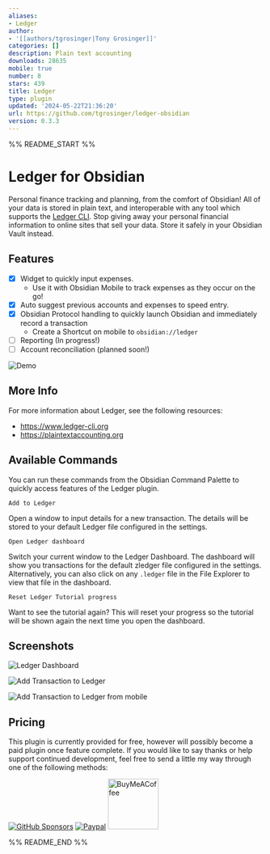 ```yaml
---
aliases:
- Ledger
author:
- '[[authors/tgrosinger|Tony Grosinger]]'
categories: []
description: Plain text accounting
downloads: 28635
mobile: true
number: 8
stars: 439
title: Ledger
type: plugin
updated: '2024-05-22T21:36:20'
url: https://github.com/tgrosinger/ledger-obsidian
version: 0.3.3
---
```


%% README_START %%

# Ledger for Obsidian

Personal finance tracking and planning, from the comfort of Obsidian! All of
your data is stored in plain text, and interoperable with any tool which
supports the [Ledger CLI](https://www.ledger-cli.org). Stop giving away your
personal financial information to online sites that sell your data. Store it
safely in your Obsidian Vault instead.

## Features

- [x] Widget to quickly input expenses.
  - Use it with Obsidian Mobile to track expenses as they occur on the go!
- [x] Auto suggest previous accounts and expenses to speed entry.
- [x] Obsidian Protocol handling to quickly launch Obsidian and immediately record a transaction
  - Create a Shortcut on mobile to `obsidian://ledger`
- [ ] Reporting (In progress!)
- [ ] Account reconciliation (planned soon!)

![Demo](https://raw.githubusercontent.com/tgrosinger/ledger-obsidian/main/resources/screenshots/demo.gif)

## More Info

For more information about Ledger, see the following resources:

- <https://www.ledger-cli.org>
- <https://plaintextaccounting.org>

## Available Commands

You can run these commands from the Obsidian Command Palette to quickly access
features of the Ledger plugin.

`Add to Ledger`

Open a window to input details for a new transaction. The details will be stored
to your default Ledger file configured in the settings.

`Open Ledger dashboard`

Switch your current window to the Ledger Dashboard. The dashboard will show you
transactions for the default zledger file configured in the settings.
Alternatively, you can also click on any `.ledger` file in the File Explorer to
view that file in the dashboard.

`Reset Ledger Tutorial progress`

Want to see the tutorial again? This will reset your progress so the tutorial
will be shown again the next time you open the dashboard.

## Screenshots

![Ledger Dashboard](https://raw.githubusercontent.com/tgrosinger/ledger-obsidian/main/resources/screenshots/ledger-dashboard.png)

![Add Transaction to Ledger](https://raw.githubusercontent.com/tgrosinger/ledger-obsidian/main/resources/screenshots/add-to-ledger.png)

![Add Transaction to Ledger from mobile](https://raw.githubusercontent.com/tgrosinger/ledger-obsidian/main/resources/screenshots/mobile-add-expense.png)

## Pricing

This plugin is currently provided for free, however will possibly become a paid
plugin once feature complete. If you would like to say thanks or help support
continued development, feel free to send a little my way through one of the
following methods:

[![GitHub Sponsors](https://img.shields.io/github/sponsors/tgrosinger?style=social)](https://github.com/sponsors/tgrosinger)
[![Paypal](https://img.shields.io/badge/paypal-tgrosinger-yellow?style=social&logo=paypal)](https://paypal.me/tgrosinger)
[<img src="https://cdn.buymeacoffee.com/buttons/v2/default-yellow.png" alt="BuyMeACoffee" width="100">](https://www.buymeacoffee.com/tgrosinger)


%% README_END %%